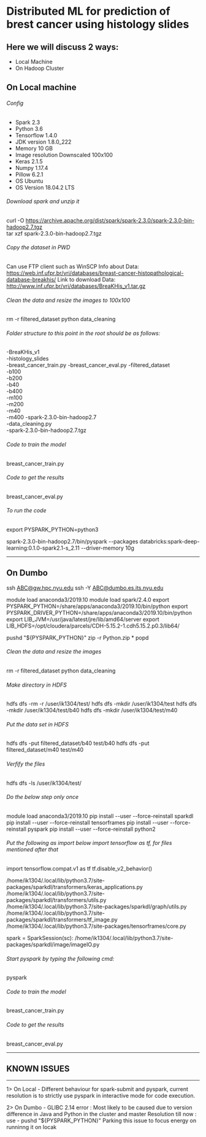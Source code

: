 # Distributed ML for prediction of brest cancer using histology slides


## Here we will discuss 2 ways: 
- Local Machine 
- On Hadoop Cluster

## On Local machine 

###### Config
- Spark 			            2.3
- Python 						3.6
- Tensorflow 		            1.4.0
- JDK version 				1.8.0_222
- Memory 						10 GB
- Image resolution Downscaled 100x100
- Keras						2.1.5
- Numpy						1.17.4
- Pillow						6.2.1
- OS 							Ubuntu
- OS Version					18.04.2 LTS

###### Download spark and unzip it
curl -O https://archive.apache.org/dist/spark/spark-2.3.0/spark-2.3.0-bin-hadoop2.7.tgz <br/>
tar xzf spark-2.3.0-bin-hadoop2.7.tgz <br/>

###### Copy the dataset in PWD
Can use FTP client such as WinSCP
Info about Data: https://web.inf.ufpr.br/vri/databases/breast-cancer-histopathological-database-breakhis/
Link to download Data: http://www.inf.ufpr.br/vri/databases/BreaKHis_v1.tar.gz

###### Clean the data and resize the images to 100x100
rm -r filtered_dataset
python data_cleaning

###### Folder structure to this point in the root should be as follows:
-BreaKHis_v1   
	-histology_slides          
-breast_cancer_train.py
-breast_cancer_eval.py
-filtered_dataset  
	-b100  
	-b200  
	-b40  
	-b400  
	-m100  
	-m200  
	-m40  
	-m400
-spark-2.3.0-bin-hadoop2.7      
-data_cleaning.py           
-spark-2.3.0-bin-hadoop2.7.tgz 

###### Code to train the model
breast_cancer_train.py

###### Code to get the results
breast_cancer_eval.py

###### To run the code
export PYSPARK_PYTHON=python3

spark-2.3.0-bin-hadoop2.7/bin/pyspark --packages databricks:spark-deep-learning:0.1.0-spark2.1-s_2.11 --driver-memory 10g 

-----------------------------------------------------------------------------------

## On Dumbo 


ssh ABC@gw.hpc.nyu.edu
ssh -Y ABC@dumbo.es.its.nyu.edu 

module load anaconda3/2019.10
module load spark/2.4.0
export PYSPARK_PYTHON=/share/apps/anaconda3/2019.10/bin/python
export PYSPARK_DRIVER_PYTHON=/share/apps/anaconda3/2019.10/bin/python
export LIB_JVM=/usr/java/latest/jre/lib/amd64/server
export LIB_HDFS=/opt/cloudera/parcels/CDH-5.15.2-1.cdh5.15.2.p0.3/lib64/

pushd "${PYSPARK_PYTHON}"
zip -r Python.zip *
popd 

###### Clean the data and resize the images
rm -r filtered_dataset
python data_cleaning

###### Make directory in HDFS
hdfs dfs -rm -r /user/ik1304/test/
hdfs dfs -mkdir /user/ik1304/test
hdfs dfs -mkdir /user/ik1304/test/b40
hdfs dfs -mkdir /user/ik1304/test/m40

###### Put the data set in HDFS
hdfs dfs -put filtered_dataset/b40 test/b40
hdfs dfs -put filtered_dataset/m40 test/m40

###### Verfify the files
hdfs dfs -ls /user/ik1304/test/

###### Do the below step only once
module load anaconda3/2019.10 
pip install --user --force-reinstall  sparkdl
pip install --user --force-reinstall tensorframes
pip install --user --force-reinstall pyspark
pip install --user --force-reinstall python2

###### Put the following as import below import tensorflow as tf, for files mentioned after that
import tensorflow.compat.v1 as tf
tf.disable_v2_behavior()

/home/ik1304/.local/lib/python3.7/site-packages/sparkdl/transformers/keras_applications.py
/home/ik1304/.local/lib/python3.7/site-packages/sparkdl/transformers/utils.py
/home/ik1304/.local/lib/python3.7/site-packages/sparkdl/graph/utils.py
/home/ik1304/.local/lib/python3.7/site-packages/sparkdl/transformers/tf_image.py
/home/ik1304/.local/lib/python3.7/site-packages/tensorframes/core.py

spark = SparkSession(sc):
/home/ik1304/.local/lib/python3.7/site-packages/sparkdl/image/imageIO.py

###### Start pyspark by typing the following cmd:
pyspark

###### Code to train the model
breast_cancer_train.py

###### Code to get the results
breast_cancer_eval.py


-----------------------------------------------------------------------------------
## KNOWN ISSUES
-----------------------------------------------------------------------------------

1> On Local
	-	Different behaviour for spark-submit and pyspark, current resolution is to strictly use pyspark in interactive mode for code execution.

2> On Dumbo
	-	GLIBC 2.14 error : Most likely to be caused due to version difference in Java and Python in the cluster and master
		Resolution till now : use - pushd "${PYSPARK_PYTHON}"
		Parking this issue to focus energy on runninng it on locak
